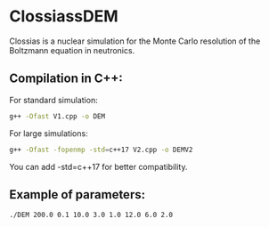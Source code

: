 # ClossiassDEM

Clossias is a nuclear simulation for the Monte Carlo resolution of the Boltzmann equation in neutronics.

## Compilation in C++:

For standard simulation:
```bash
g++ -Ofast V1.cpp -o DEM
```
For large simulations:
```bash
g++ -Ofast -fopenmp -std=c++17 V2.cpp -o DEMV2
```
You can add -std=c++17 for better compatibility.

## Example of parameters:
```bash
./DEM 200.0 0.1 10.0 3.0 1.0 12.0 6.0 2.0
```
